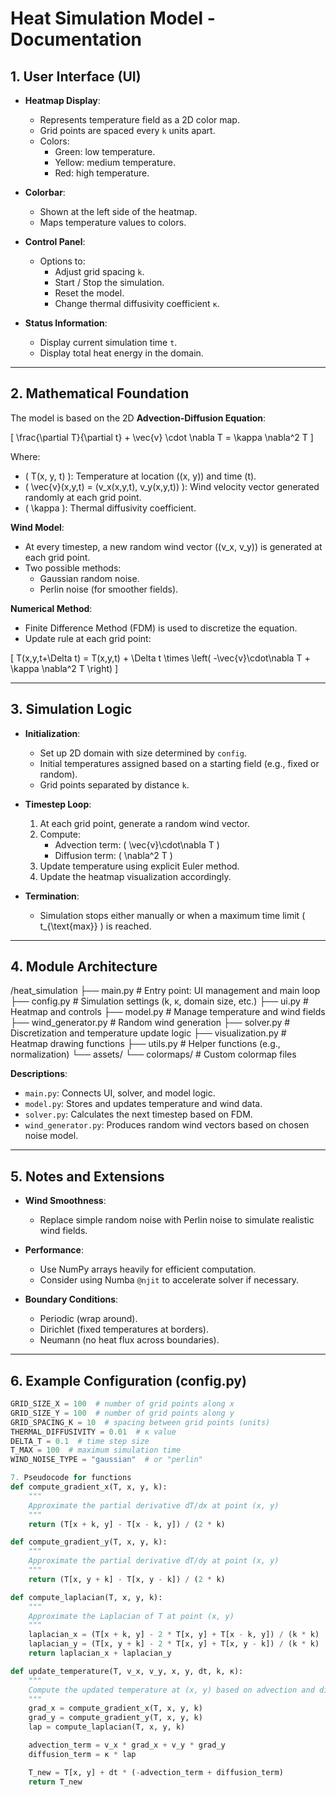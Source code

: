 # Heat Simulation Model - Documentation

## 1. User Interface (UI)

- **Heatmap Display**:
  - Represents temperature field as a 2D color map.
  - Grid points are spaced every `k` units apart.
  - Colors:
    - Green: low temperature.
    - Yellow: medium temperature.
    - Red: high temperature.

- **Colorbar**:
  - Shown at the left side of the heatmap.
  - Maps temperature values to colors.

- **Control Panel**:
  - Options to:
    - Adjust grid spacing `k`.
    - Start / Stop the simulation.
    - Reset the model.
    - Change thermal diffusivity coefficient `κ`.

- **Status Information**:
  - Display current simulation time `t`.
  - Display total heat energy in the domain.

---

## 2. Mathematical Foundation

The model is based on the 2D **Advection-Diffusion Equation**:

\[
\frac{\partial T}{\partial t} + \vec{v} \cdot \nabla T = \kappa \nabla^2 T
\]

Where:
- \( T(x, y, t) \): Temperature at location \((x, y)\) and time \(t\).
- \( \vec{v}(x,y,t) = (v_x(x,y,t), v_y(x,y,t)) \): Wind velocity vector generated randomly at each grid point.
- \( \kappa \): Thermal diffusivity coefficient.

**Wind Model**:
- At every timestep, a new random wind vector \((v_x, v_y)\) is generated at each grid point.
- Two possible methods:
  - Gaussian random noise.
  - Perlin noise (for smoother fields).

**Numerical Method**:
- Finite Difference Method (FDM) is used to discretize the equation.
- Update rule at each grid point:

\[
T(x,y,t+\Delta t) = T(x,y,t) + \Delta t \times \left( -\vec{v}\cdot\nabla T + \kappa \nabla^2 T \right)
\]

---

## 3. Simulation Logic

- **Initialization**:
  - Set up 2D domain with size determined by `config`.
  - Initial temperatures assigned based on a starting field (e.g., fixed or random).
  - Grid points separated by distance `k`.

- **Timestep Loop**:
  1. At each grid point, generate a random wind vector.
  2. Compute:
     - Advection term: \( \vec{v}\cdot\nabla T \)
     - Diffusion term: \( \nabla^2 T \)
  3. Update temperature using explicit Euler method.
  4. Update the heatmap visualization accordingly.

- **Termination**:
  - Simulation stops either manually or when a maximum time limit \( t_{\text{max}} \) is reached.

---

## 4. Module Architecture

/heat_simulation ├── main.py # Entry point: UI management and main loop ├── config.py # Simulation settings (k, κ, domain size, etc.) ├── ui.py # Heatmap and controls ├── model.py # Manage temperature and wind fields ├── wind_generator.py # Random wind generation ├── solver.py # Discretization and temperature update logic ├── visualization.py # Heatmap drawing functions ├── utils.py # Helper functions (e.g., normalization) └── assets/ └── colormaps/ # Custom colormap files


**Descriptions**:
- `main.py`: Connects UI, solver, and model logic.
- `model.py`: Stores and updates temperature and wind data.
- `solver.py`: Calculates the next timestep based on FDM.
- `wind_generator.py`: Produces random wind vectors based on chosen noise model.

---

## 5. Notes and Extensions

- **Wind Smoothness**:
  - Replace simple random noise with Perlin noise to simulate realistic wind fields.

- **Performance**:
  - Use NumPy arrays heavily for efficient computation.
  - Consider using Numba `@njit` to accelerate solver if necessary.

- **Boundary Conditions**:
  - Periodic (wrap around).
  - Dirichlet (fixed temperatures at borders).
  - Neumann (no heat flux across boundaries).

---

## 6. Example Configuration (config.py)

```python
GRID_SIZE_X = 100  # number of grid points along x
GRID_SIZE_Y = 100  # number of grid points along y
GRID_SPACING_K = 10  # spacing between grid points (units)
THERMAL_DIFFUSIVITY = 0.01  # κ value
DELTA_T = 0.1  # time step size
T_MAX = 100  # maximum simulation time
WIND_NOISE_TYPE = "gaussian"  # or "perlin"

7. Pseudocode for functions
def compute_gradient_x(T, x, y, k):
    """
    Approximate the partial derivative dT/dx at point (x, y)
    """
    return (T[x + k, y] - T[x - k, y]) / (2 * k)

def compute_gradient_y(T, x, y, k):
    """
    Approximate the partial derivative dT/dy at point (x, y)
    """
    return (T[x, y + k] - T[x, y - k]) / (2 * k)

def compute_laplacian(T, x, y, k):
    """
    Approximate the Laplacian of T at point (x, y)
    """
    laplacian_x = (T[x + k, y] - 2 * T[x, y] + T[x - k, y]) / (k * k)
    laplacian_y = (T[x, y + k] - 2 * T[x, y] + T[x, y - k]) / (k * k)
    return laplacian_x + laplacian_y

def update_temperature(T, v_x, v_y, x, y, dt, k, κ):
    """
    Compute the updated temperature at (x, y) based on advection and diffusion
    """
    grad_x = compute_gradient_x(T, x, y, k)
    grad_y = compute_gradient_y(T, x, y, k)
    lap = compute_laplacian(T, x, y, k)

    advection_term = v_x * grad_x + v_y * grad_y
    diffusion_term = κ * lap

    T_new = T[x, y] + dt * (-advection_term + diffusion_term)
    return T_new
